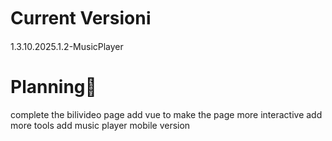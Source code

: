 # Current Versionℹ
1.3.10.2025.1.2-MusicPlayer

# Planning🎯
complete the bilivideo page
add vue to make the page more interactive
add more tools
add music player mobile version